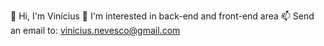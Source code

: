 👋 Hi, I'm Vinícius
👀 I'm interested in back-end and front-end area
📫 Send an email to: vinicius.nevesco@gmail.com
